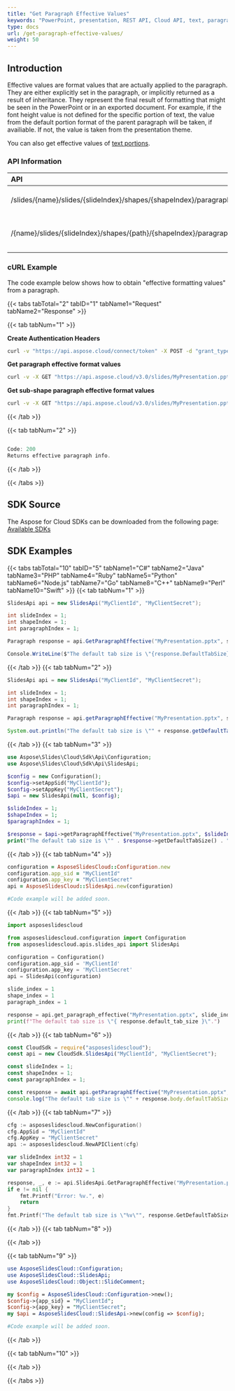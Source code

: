 ```yaml
---
title: "Get Paragraph Effective Values"
keywords: "PowerPoint, presentation, REST API, Cloud API, text, paragraph, effective values, paragraph properties, text formatting"
type: docs
url: /get-paragraph-effective-values/
weight: 50
---
```

## **Introduction**

Effective values are format values that are actually applied to the paragraph. They are either explicitly set in the paragraph, or implicitly returned as a result of inheritance. They represent the final result of formatting that might be seen in the PowerPoint or in an exported document. For example, if the font height value is not defined for the specific portion of text, the value from the default portion format of the parent paragraph will be taken, if availiable. If not, the value is taken from the presentation theme.

You can also get effective values of [text portions](/slides/get-effective-values-of-a-text-portion/).

### **API Information**
|**API**|**Type**|**Description**|**Resource**|
| :- | :- | :- | :- |
/slides/{name}/slides/{slideIndex}/shapes/{shapeIndex}/paragraphs/{paragraphIndex}/effective|GET|Get paragraph effective|[GetParagraphEffective]()|
/{name}/slides/{slideIndex}/shapes/{path}/{shapeIndex}/paragraphs/{paragraphIndex}/effective|GET|Get sub-shape paragraph effective|[GetSubshapeParagraphEffective]()|

### **cURL Example**

The code example below shows how to obtain "effective formatting values" from a paragraph.

{{< tabs tabTotal="2" tabID="1" tabName1="Request" tabName2="Response" >}}

{{< tab tabNum="1" >}}

**Create Authentication Headers**
```sh
curl -v "https://api.aspose.cloud/connect/token" -X POST -d "grant_type=client_credentials&client_id=XXXX&client_secret=XXXX-XX" -H "Content-Type: application/x-www-form-urlencoded" -H "Accept: application/json"
```

**Get paragraph effective format values**
```sh
curl -v -X GET "https://api.aspose.cloud/v3.0/slides/MyPresentation.pptx/slides/1/shapes/1/paragraphs/1/effective" -H "Content-Type: text/json" -H "Authorization: Bearer [Access Token]"
```

**Get sub-shape paragraph effective format values**
```sh
curl -v -X GET "https://api.aspose.cloud/v3.0/slides/MyPresentation.pptx/slides/1/shapes/1/shapes/2/paragraphs/1/effective" -H "Content-Type: text/json" -H "Authorization: Bearer [Access Token]"
```

{{< /tab >}}

{{< tab tabNum="2" >}}

```java

Code: 200
Returns effective paragraph info.

```

{{< /tab >}}

{{< /tabs >}}
## **SDK Source**
The Aspose for Cloud SDKs can be downloaded from the following page: [Available SDKs](/slides/available-sdks/)
## **SDK Examples**
{{< tabs tabTotal="10" tabID="5" tabName1="C#" tabName2="Java" tabName3="PHP" tabName4="Ruby" tabName5="Python" tabName6="Node.js" tabName7="Go" tabName8="C++" tabName9="Perl" tabName10="Swift" >}}
{{< tab tabNum="1" >}}

```csharp
SlidesApi api = new SlidesApi("MyClientId", "MyClientSecret");

int slideIndex = 1;
int shapeIndex = 1;
int paragraphIndex = 1;

Paragraph response = api.GetParagraphEffective("MyPresentation.pptx", slideIndex, shapeIndex, paragraphIndex);

Console.WriteLine($"The default tab size is \"{response.DefaultTabSize}\".");
```

{{< /tab >}}
{{< tab tabNum="2" >}}

```java
SlidesApi api = new SlidesApi("MyClientId", "MyClientSecret");

int slideIndex = 1;
int shapeIndex = 1;
int paragraphIndex = 1;

Paragraph response = api.getParagraphEffective("MyPresentation.pptx", slideIndex, shapeIndex, paragraphIndex, null, null, null, null);

System.out.println("The default tab size is \"" + response.getDefaultTabSize() + "\".");
```

{{< /tab >}}
{{< tab tabNum="3" >}}

```php
use Aspose\Slides\Cloud\Sdk\Api\Configuration;
use Aspose\Slides\Cloud\Sdk\Api\SlidesApi;

$config = new Configuration();
$config->setAppSid("MyClientId");
$config->setAppKey("MyClientSecret");
$api = new SlidesApi(null, $config);

$slideIndex = 1;
$shapeIndex = 1;
$paragraphIndex = 1;

$response = $api->getParagraphEffective("MyPresentation.pptx", $slideIndex, $shapeIndex, $paragraphIndex);
print("The default tab size is \"" . $response->getDefaultTabSize() . "\".");
```

{{< /tab >}}
{{< tab tabNum="4" >}}

```ruby
configuration = AsposeSlidesCloud::Configuration.new
configuration.app_sid = "MyClientId"
configuration.app_key = "MyClientSecret"
api = AsposeSlidesCloud::SlidesApi.new(configuration)

#Code example will be added soon.
```

{{< /tab >}}
{{< tab tabNum="5" >}}

```python
import asposeslidescloud

from asposeslidescloud.configuration import Configuration
from asposeslidescloud.apis.slides_api import SlidesApi

configuration = Configuration()
configuration.app_sid = 'MyClientId'
configuration.app_key = 'MyClientSecret'
api = SlidesApi(configuration)

slide_index = 1
shape_index = 1
paragraph_index = 1

response = api.get_paragraph_effective("MyPresentation.pptx", slide_index, shape_index, paragraph_index)
print(f"The default tab size is \"{ response.default_tab_size }\".")
```

{{< /tab >}}
{{< tab tabNum="6" >}}

```javascript
const CloudSdk = require("asposeslidescloud");
const api = new CloudSdk.SlidesApi("MyClientId", "MyClientSecret");

const slideIndex = 1;
const shapeIndex = 1;
const paragraphIndex = 1;

const response = await api.getParagraphEffective("MyPresentation.pptx", slideIndex, shapeIndex, paragraphIndex);
console.log("The default tab size is \"" + response.body.defaultTabSize + "\".");
```
{{< /tab >}}
{{< tab tabNum="7" >}}

```go
cfg := asposeslidescloud.NewConfiguration()
cfg.AppSid = "MyClientId"
cfg.AppKey = "MyClientSecret"
api := asposeslidescloud.NewAPIClient(cfg)

var slideIndex int32 = 1
var shapeIndex int32 = 1
var paragraphIndex int32 = 1

response, _, e := api.SlidesApi.GetParagraphEffective("MyPresentation.pptx", slideIndex, shapeIndex, paragraphIndex, "", "", "", "")
if e != nil {
    fmt.Printf("Error: %v.", e)
    return
}
fmt.Printf("The default tab size is \"%v\"", response.GetDefaultTabSize())
```

{{< /tab >}}
{{< tab tabNum="8" >}}

{{< /tab >}}

{{< tab tabNum="9" >}}

```perl
use AsposeSlidesCloud::Configuration;
use AsposeSlidesCloud::SlidesApi;
use AsposeSlidesCloud::Object::SlideComment;

my $config = AsposeSlidesCloud::Configuration->new();
$config->{app_sid} = "MyClientId";
$config->{app_key} = "MyClientSecret";
my $api = AsposeSlidesCloud::SlidesApi->new(config => $config);

#Code example will be added soon.
```

{{< /tab >}}

{{< tab tabNum="10" >}}

{{< /tab >}}

{{< /tabs >}}